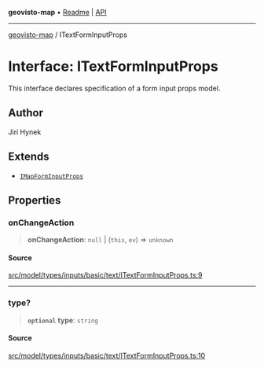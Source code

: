 **geovisto-map** • [Readme](../README.md) \| [API](../globals.md)

***

[geovisto-map](../README.md) / ITextFormInputProps

# Interface: ITextFormInputProps

This interface declares specification of a form input props model.

## Author

Jiri Hynek

## Extends

- [`IMapFormInputProps`](IMapFormInputProps.md)

## Properties

### onChangeAction

> **onChangeAction**: `null` \| (`this`, `ev`) => `unknown`

#### Source

[src/model/types/inputs/basic/text/ITextFormInputProps.ts:9](https://github.com/geovisto/geovisto-map/blob/e22d774889dbc28cc1ec62933ecf6bab6690f172/src/model/types/inputs/basic/text/ITextFormInputProps.ts#L9)

***

### type?

> **`optional`** **type**: `string`

#### Source

[src/model/types/inputs/basic/text/ITextFormInputProps.ts:10](https://github.com/geovisto/geovisto-map/blob/e22d774889dbc28cc1ec62933ecf6bab6690f172/src/model/types/inputs/basic/text/ITextFormInputProps.ts#L10)
